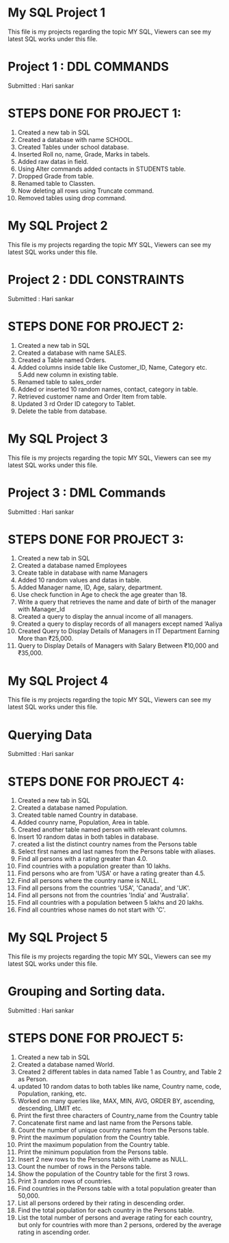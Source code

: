 
# My SQL Project 1

This file is my projects regarding the topic MY SQL, Viewers can see my latest SQL works under this file.

# Project 1 : DDL COMMANDS
Submitted : Hari sankar

# STEPS DONE FOR PROJECT 1:

1. Created a new tab in SQL
2. Created a database with name SCHOOL.
3. Created Tables under school database.
4. Inserted Roll no, name, Grade, Marks in tabels.
5. Added raw datas in field.
6. Using Alter commands added contacts in STUDENTS table.
7. Dropped Grade from table.
8. Renamed table to Classten.
9. Now deleting all rows using Truncate command.
10. Removed tables using drop command.



# My SQL Project 2

This file is my projects regarding the topic MY SQL, Viewers can see my latest SQL works under this file.

# Project 2 : DDL CONSTRAINTS
Submitted : Hari sankar

# STEPS DONE FOR PROJECT 2:

1. Created a new tab in SQL
2. Created a database with name SALES.
3. Created a Table named Orders.
4. Added columns inside table like Customer_ID, Name, Category etc.
5.Add new column in existing table.
6. Renamed table to sales_order
7. Added or inserted 10 random names, contact, category in table.
8. Retrieved customer name and Order Item from table.
9. Updated 3 rd Order ID category to Tablet.
10. Delete the table from database.




# My SQL Project 3

This file is my projects regarding the topic MY SQL, Viewers can see my latest SQL works under this file.

# Project 3 : DML Commands
Submitted : Hari sankar

# STEPS DONE FOR PROJECT 3:

1. Created a new tab in SQL
2. Created a database named Employees
3. Create table in database with name Managers
4. Added 10 random values and datas in table.
5. Added Manager name, ID, Age, salary, department.
6. Use check function in Age to check the age greater than 18.
7. Write a query that retrieves the name and date of birth of the manager with Manager_Id
8. Created a query to display the annual income of all managers.
9. Created a query to display records of all managers except named ‘Aaliya
10. Created Query to Display Details of Managers in IT Department Earning More than ₹25,000.
11. Query to Display Details of Managers with Salary Between ₹10,000 and ₹35,000.


# My SQL Project 4

This file is my projects regarding the topic MY SQL, Viewers can see my latest SQL works under this file.

# Querying Data
Submitted : Hari sankar

# STEPS DONE FOR PROJECT 4:

1. Created a new tab in SQL
2. Created a database named Population.
3. Created table named Country in database.
4. Added counry name, Population, Area in table.
5. Created another table named person with relevant columns.
6. Insert 10 random datas in both tables in database.
7. created a list the distinct country names from the Persons table 
8. Select first names and last names from the Persons table with aliases. 
9. Find all persons with a rating greater than 4.0. 
10. Find countries with a population greater than 10 lakhs. 
11. Find persons who are from 'USA' or have a rating greater than 4.5. 
12. Find all persons where the country name is NULL. 
13. Find all persons from the countries 'USA', 'Canada', and 'UK'.
14. Find all persons not from the countries 'India' and 'Australia'. 
15. Find all countries with a population between 5 lakhs and 20 lakhs. 
16. Find all countries whose names do not start with 'C'.


# My SQL Project 5

This file is my projects regarding the topic MY SQL, Viewers can see my latest SQL works under this file.

# Grouping and Sorting data.
Submitted : Hari sankar

# STEPS DONE FOR PROJECT 5:

1. Created a new tab in SQL
2. Created a database named World.
3. Created 2 different tables in data named Table 1 as Country, and Table 2 as Person.
4. updated 10 random datas to both tables like name, Country name, code, Population, ranking, etc.
5. Worked on many queries like, MAX, MIN, AVG, ORDER BY, ascending, descending, LIMIT etc. 
6. Print the first three characters of Country_name from the Country table
7. Concatenate first name and last name from the Persons table.
8. Count the number of unique country names from the Persons table.
9. Print the maximum population from the Country table.
10. Print the maximum population from the Country table.
11. Print the minimum population from the Persons table.
12. Insert 2 new rows to the Persons table with Lname as NULL.
13. Count the number of rows in the Persons table.
14. Show the population of the Country table for the first 3 rows. 
15. Print 3 random rows of countries.
16. Find countries in the Persons table with a total population greater than 50,000.
17. List all persons ordered by their rating in descending order.
18. Find the total population for each country in the Persons table.
19. List the total number of persons and average rating for each country, but only for countries with more than 2 persons, ordered by the average rating in ascending order.



